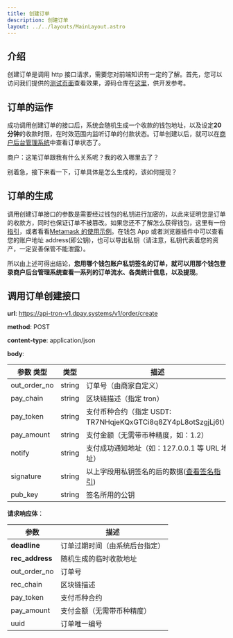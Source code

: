 ```yaml
---
title: 创建订单
description: 创建订单
layout: ../../layouts/MainLayout.astro
---
```


## 介绍

创建订单是调用 http 接口请求，需要您对前端知识有一定的了解。首先，您可以访问我们提供的[测试页面](https://dpay-tron-merchant.vercel.app/)查看效果，源码仓库在[这里](https://github.com/nulls-network/dpay-tron-merchant)，供开发参考。

## 订单的运作

成功调用创建订单的接口后，系统会随机生成一个收款的钱包地址，以及设定**20 分钟**的收款时限，在时效范围内监听订单的付款状态。订单创建以后，就可以在[商户后台管理系统](https://dpay-admin-v2.vercel.app/dashboard)中查看订单状态了。

商户：这笔订单跟我有什么关系呢？我的收入哪里去了？

别着急，接下来看一下，订单具体是怎么生成的，该如何提现？

## 订单的生成

调用创建订单接口的参数是需要经过钱包的私钥进行加密的，以此来证明您是订单的收款方，同时也保证订单不被篡改。如果您还不了解怎么获得钱包，这里有一份[指引](https://ethereum.org/en/wallets/find-wallet/)，或者看看[Metamask 的使用示例](/zh-CN/other/wallet)。在钱包 App 或者浏览器插件中可以查看您的账户地址 address(即公钥)，也可以导出私钥（请注意，私钥代表着您的资产，一定妥善保管不能泄露）。

所以由上述可得出结论，**您用哪个钱包账户私钥签名的订单，就可以用那个钱包登录商户后台管理系统查看一系列的订单流水、各类统计信息，以及提现**。

## 调用订单创建接口

**url**: https://api-tron-v1.dpay.systems/v1/order/create

**method**: POST

**content-type**: application/json

**body**:

| 参数 类型    | 类型   | 描述                                                                 |
| ------------ | ------ | -------------------------------------------------------------------- |
| out_order_no | string | 订单号（由商家自定义）                                               |
| pay_chain    | string | 区块链描述（指定 tron）                                              |
| pay_token    | string | 支付币种合约（指定 USDT: TR7NHqjeKQxGTCi8q8ZY4pL8otSzgjLj6t）        |
| pay_amount   | string | 支付金额（无需带币种精度，如：1.2）                                  |
| notify       | string | 支付成功通知地址（如：127.0.0.1 等 URL 地址）                        |
| signature    | string | 以上字段用私钥签名的后的数据([查看签名指引](/zh-CN/other/signOrder)) |
| pub_key      | string | 签名所用的公钥                                                       |

**请求响应体**：

| 参数            | 描述                           |
| --------------- | ------------------------------ |
| **deadline**    | 订单过期时间（由系统后台指定） |
| **rec_address** | 随机生成的临时收款地址         |
| out_order_no    | 订单号                         |
| rec_chain       | 区块链描述                     |
| pay_token       | 支付币种合约                   |
| pay_amount      | 支付金额（无需带币种精度）     |
| uuid            | 订单唯一编号                   |
